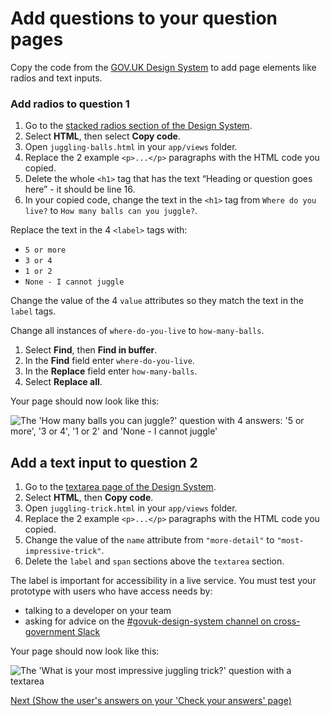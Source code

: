 # Add questions to your question pages

Copy the code from the [GOV.UK Design System](https://design-system.service.gov.uk/) to add page elements like radios and text inputs.

### Add radios to question 1

1. Go to the [stacked radios section of the Design System](https://design-system.service.gov.uk/components/radios/#stacked-radios).
2. Select **HTML**, then select **Copy code**.
3. Open `juggling-balls.html` in your `app/views` folder.
4. Replace the 2 example `<p>...</p>` paragraphs with the HTML code you copied.
5. Delete the whole `<h1>` tag that has the text “Heading or question goes here” - it should be line 16.
5. In your copied code, change the text in the `<h1>` tag from `Where do you live?` to `How many balls can you juggle?`.

Replace the text in the 4 `<label>` tags with:

- `5 or more`
- `3 or 4`
- `1 or 2`
- `None - I cannot juggle`

Change the value of the 4 `value` attributes so they match the text in the `label` tags.

Change all instances of `where-do-you-live` to `how-many-balls`.

1. Select **Find**, then **Find in buffer**.
2. In the **Find** field enter `where-do-you-live`.
3. In the **Replace** field enter `how-many-balls`.
4. Select **Replace all**.

Your page should now look like this:

![The 'How many balls you can juggle?' question with 4 answers: '5 or more', '3 or 4', '1 or 2' and 'None - I cannot juggle'](/public/images/docs/prototype-kit-tutorial-question-1.png)

## Add a text input to question 2

1. Go to the [textarea page of the Design System](https://design-system.service.gov.uk/components/textarea/).
2. Select **HTML**, then **Copy code**.
3. Open `juggling-trick.html` in your `app/views` folder.
4. Replace the 2 example `<p>...</p>` paragraphs with the HTML code you copied.
5. Change the value of the `name` attribute from `"more-detail"` to `"most-impressive-trick"`.
6. Delete the `label` and `span` sections above the `textarea` section.

The label is important for accessibility in a live service. You must test your prototype with users who have access needs by:

- talking to a developer on your team
- asking for advice on the [#govuk-design-system channel on cross-government Slack](https://ukgovernmentdigital.slack.com/app_redirect?channel=govuk-design-system)

Your page should now look like this:

![The 'What is your most impressive juggling trick?' question with a textarea](/public/images/docs/prototype-kit-tutorial-question-2.png)

<a href="show-users-answers" class="button">Next (Show the user's answers on your 'Check your answers' page)</a>
